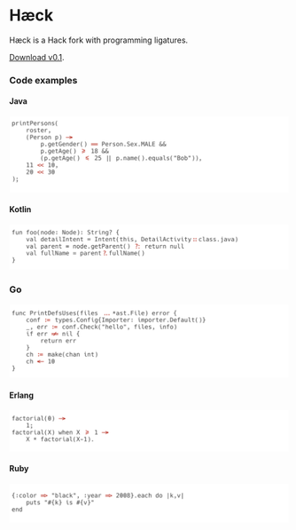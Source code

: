 # Hæck

Hæck is a Hack fork with programming ligatures.

[Download v0.1](https://github.com/ignatov/Haack/releases/download/0.1/Haeck-Regular.ttf).

### Code examples

#### Java
<img src="./images/java.png" />

#### Kotlin
<img src="./images/kotlin.png" />

### Go
<img src="./images/go.png" />

#### Erlang
<img src="./images/erlang.png" />

#### Ruby
<img src="./images/ruby.png" />

